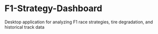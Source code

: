 # F1-Strategy-Dashboard
Desktop application for analyzing F1 race strategies, tire degradation, and historical track data
